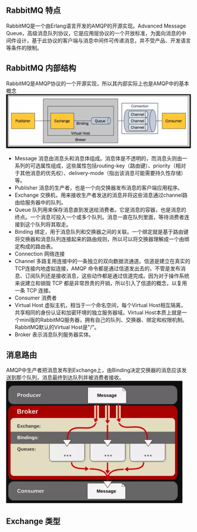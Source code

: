 ## RabbitMQ 特点
RabbitMQ是一个由Erlang语言开发的AMQP的开源实现。Advanced Message Queue，高级消息队列协议，它是应用层协议的一个开放标准，为面向消息的中间件设计，基于此协议的客户端与消息中间件可传递消息，并不受产品、开发语言等条件的限制。
## RabbitMQ 内部结构
RabbitMQ是AMQP协议的一个开源实现，所以其内部实际上也是AMQP中的基本概念 
![RabbitMQ 内部结构](https://github.com/Xun-Zhou/RabbitMQ/blob/master/base.png "RabbitMQ 内部结构")
- Message
消息由消息头和消息体组成。消息体是不透明的，而消息头则由一系列的可选属性组成，这些属性包括routing-key（路由键）、priority（相对于其他消息的优先权）、delivery-mode（指出该消息可能需要持久性存储）等。
- Publisher
消息的生产者，也是一个向交换器发布消息的客户端应用程序。
- Exchange
交换机，用来接收生产者发送的消息并将这些消息通过channel路由给服务器中的队列。
- Queue
队列用来保存消息直到发送给消费者。它是消息的容器，也是消息的终点。一个消息可投入一个或多个队列。消息一直在队列里面，等待消费者连接到这个队列将其取走。
- Binding
绑定，用于消息队列和交换器之间的关联。一个绑定就是基于路由键将交换器和消息队列连接起来的路由规则，所以可以将交换器理解成一个由绑定构成的路由表。
- Connection
网络连接
- Channel
多路复用连接中的一条独立的双向数据流通道。信道是建立在真实的TCP连接内地虚拟连接，AMQP 命令都是通过信道发出去的，不管是发布消息、订阅队列还是接收消息，这些动作都是通过信道完成。因为对于操作系统来说建立和销毁 TCP 都是非常昂贵的开销，所以引入了信道的概念，以复用一条 TCP 连接。
- Consumer
消费者
- Virtual Host
虚拟主机，相当于一个命名空间，每个Virtual Host相互隔离，共享相同的身份认证和加密环境的独立服务器域。Virtual Host本质上就是一个mini版的RabbitMQ服务器，拥有自己的队列、交换器、绑定和权限机制。RabbitMQ默认的Virtual Host是"/"。
- Broker
表示消息队列服务器实体。
## 消息路由
AMQP中生产者把消息发布到Exchange上，由Binding决定交换器的消息应该发送到那个队列，消息最终到达队列并被消费者接收。
![RabbitMQ 路由过程](https://github.com/Xun-Zhou/RabbitMQ/blob/master/exchange.png "RabbitMQ 路由过程")
## Exchange 类型


